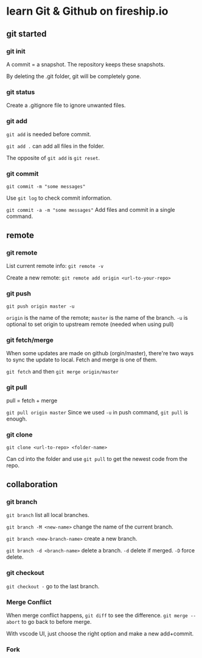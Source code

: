 # learn Git & Github on fireship.io

## git started

### git init

A commit = a snapshot. The repository keeps these snapshots.

By deleting the .git folder, git will be completely gone.

### git status

Create a .gitignore file to ignore unwanted files.

### git add

`git add` is needed before commit.

`git add .` can add all files in the folder.

The opposite of `git add` is `git reset`.

### git commit

`git commit -m "some messages"`

Use `git log` to check commit information.

`git commit -a -m "some messages"` Add files and commit in a single command.

## remote

### git remote

List current remote info: `git remote -v`

Create a new remote: `git remote add origin <url-to-your-repo>` 

### git push

`git push origin master -u`

`origin` is the name of the remote; `master` is the name of the branch.
`-u` is optional to set origin to upstream remote (needed when using pull)

### git fetch/merge

When some updates are made on github (orgin/master), there're two ways to sync the update to local. Fetch and merge is one of them.

`git fetch` and then `git merge origin/master`

### git pull

pull = fetch + merge

`git pull origin master` Since we used `-u` in push command,  `git pull` is enough.

### git clone

`git clone <url-to-repo> <folder-name>`

Can cd into the folder and use `git pull` to get the newest code from the repo.

## collaboration

### git branch

`git branch` list all local branches.

`git branch -M <new-name>` change the name of the current branch.

`git branch <new-branch-name>` create a new branch.

`git branch -d <branch-name>` delete a branch. `-d` delete if merged. `-D` force delete.

### git checkout

`git checkout -` go to the last branch.

### Merge Conflict

When merge conflict happens, `git diff` to see the difference. `git merge --abort` to go back to before merge.

With vscode UI, just choose the right option and make a new add+commit.

### Fork
